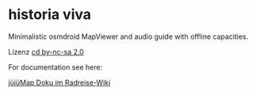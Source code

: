 historia viva
=============

Minimalistic osmdroid MapViewer and audio guide with offline capacities.

Lizenz <a href="http://creativecommons.org/licenses/by-nc-sa/2.0/de/">cd by-nc-sa 2.0</a>

For documentation see here:

<a href="http://radreise-wiki.de/J%C3%BCj%C3%BCMap">jüjüMap Doku im Radreise-Wiki</a>
